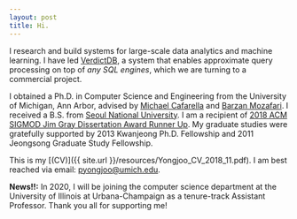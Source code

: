 ```yaml
---
layout: post
title: Hi.
---
```


I research and build systems for large-scale data analytics and machine learning. I have led [VerdictDB](http://verdictdb.org/), a system that enables approximate query processing on top of *any SQL engines*, which we are turning to a commercial project.

I obtained a Ph.D. in Computer Science and Engineering from the University of Michigan, Ann Arbor, advised by [Michael Cafarella](http://web.eecs.umich.edu/~michjc/) and [Barzan Mozafari](http://web.eecs.umich.edu/~mozafari/).
I received a B.S. from [Seoul National University](https://en.wikipedia.org/wiki/Seoul_National_University).
I am a recipient of [2018 ACM SIGMOD Jim Gray Dissertation Award Runner Up](https://sigmod.org/sigmod-awards/sigmod-jim-gray-doctoral-dissertation-award/).
My graduate studies were gratefully supported by 2013 Kwanjeong Ph.D. Fellowship and 2011 Jeongsong Graduate Study Fellowship.

This is my [(CV)]({{ site.url }}/resources/Yongjoo_CV_2018_11.pdf).
I am best reached via email: pyongjoo@umich.edu.


**News!!:** In 2020, I will be joining the computer science department at the University of Illinois at Urbana-Champaign as a tenure-track Assistant Professor. Thank you all for supporting me!

